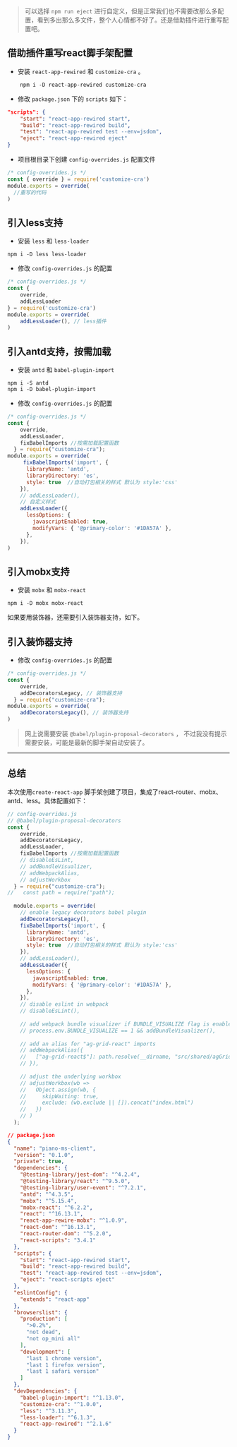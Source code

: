 > 可以选择 `npm run eject` 进行自定义，但是正常我们也不需要改那么多配置，看到多出那么多文件，整个人心情都不好了。还是借助插件进行重写配置吧。

## 借助插件重写react脚手架配置

- 安装 `react-app-rewired` 和 `customize-cra` 。

```shell
    npm i -D react-app-rewired customize-cra
```

- 修改 `package.json` 下的 `scripts` 如下：

```json
"scripts": {
    "start": "react-app-rewired start",
    "build": "react-app-rewired build",
    "test": "react-app-rewired test --env=jsdom",
    "eject": "react-app-rewired eject"
}
```

- 项目根目录下创建 `config-overrides.js` 配置文件

```javascript
/* config-overrides.js */
const { override } = require('customize-cra')
module.exports = override(
  //重写的代码
)
```

## 引入less支持

- 安装 `less` 和 `less-loader`

```shell
npm i -D less less-loader
```

- 修改 `config-overrides.js` 的配置

```javascript
/* config-overrides.js */
const { 
    override,
    addLessLoader
} = require('customize-cra')
module.exports = override(
    addLessLoader(), // less插件
)
```


## 引入antd支持，按需加载

- 安装 `antd` 和 `babel-plugin-import`

```shell
npm i -S antd
npm i -D babel-plugin-import
```

- 修改 `config-overrides.js` 的配置

```javascript
/* config-overrides.js */
const {
    override,
    addLessLoader,
    fixBabelImports //按需加载配置函数
  } = require("customize-cra");
module.exports = override(
     fixBabelImports('import', {
      libraryName: 'antd',
      libraryDirectory: 'es',
      style: true  //自动打包相关的样式 默认为 style:'css'
    }),
    // addLessLoader(),
    // 自定义样式
    addLessLoader({
      lessOptions: {
        javascriptEnabled: true,
        modifyVars: { '@primary-color': '#1DA57A' },
      },
    }),
)
```

## 引入mobx支持

- 安装 `mobx` 和 `mobx-react`

```shell
npm i -D mobx mobx-react
```

如果要用装饰器，还需要引入装饰器支持，如下。

## 引入装饰器支持

- 修改 `config-overrides.js` 的配置

```javascript
/* config-overrides.js */
const {
    override,
    addDecoratorsLegacy, // 装饰器支持
  } = require("customize-cra");
module.exports = override(
    addDecoratorsLegacy(), // 装饰器支持
)
```
> 网上说需要安装 `@babel/plugin-proposal-decorators` ， 不过我没有提示需要安装，可能是最新的脚手架自动安装了。
----------

## 总结

本次使用`create-react-app` 脚手架创建了项目，集成了react-router、mobx、antd、less。具体配置如下：

```javascript
// config-overrides.js
// @babel/plugin-proposal-decorators
const {
    override,
    addDecoratorsLegacy,
    addLessLoader,
    fixBabelImports //按需加载配置函数
    // disableEsLint,
    // addBundleVisualizer,
    // addWebpackAlias,
    // adjustWorkbox
  } = require("customize-cra");
//   const path = require("path");
  
  module.exports = override(
    // enable legacy decorators babel plugin
    addDecoratorsLegacy(),
    fixBabelImports('import', {
      libraryName: 'antd',
      libraryDirectory: 'es',
      style: true  //自动打包相关的样式 默认为 style:'css'
    }),
    // addLessLoader(),
    addLessLoader({
      lessOptions: {
        javascriptEnabled: true,
        modifyVars: { '@primary-color': '#1DA57A' },
      },
    }),
    // disable eslint in webpack
    // disableEsLint(),
  
    // add webpack bundle visualizer if BUNDLE_VISUALIZE flag is enabled
    // process.env.BUNDLE_VISUALIZE == 1 && addBundleVisualizer(),
  
    // add an alias for "ag-grid-react" imports
    // addWebpackAlias({
    //   ["ag-grid-react$"]: path.resolve(__dirname, "src/shared/agGridWrapper.js")
    // }),
  
    // adjust the underlying workbox
    // adjustWorkbox(wb =>
    //   Object.assign(wb, {
    //     skipWaiting: true,
    //     exclude: (wb.exclude || []).concat("index.html")
    //   })
    // )
  );

```

```json
// package.json
{
  "name": "piano-ms-client",
  "version": "0.1.0",
  "private": true,
  "dependencies": {
    "@testing-library/jest-dom": "^4.2.4",
    "@testing-library/react": "^9.5.0",
    "@testing-library/user-event": "^7.2.1",
    "antd": "^4.3.5",
    "mobx": "^5.15.4",
    "mobx-react": "^6.2.2",
    "react": "^16.13.1",
    "react-app-rewire-mobx": "^1.0.9",
    "react-dom": "^16.13.1",
    "react-router-dom": "^5.2.0",
    "react-scripts": "3.4.1"
  },
  "scripts": {
    "start": "react-app-rewired start",
    "build": "react-app-rewired build",
    "test": "react-app-rewired test --env=jsdom",
    "eject": "react-scripts eject"
  },
  "eslintConfig": {
    "extends": "react-app"
  },
  "browserslist": {
    "production": [
      ">0.2%",
      "not dead",
      "not op_mini all"
    ],
    "development": [
      "last 1 chrome version",
      "last 1 firefox version",
      "last 1 safari version"
    ]
  },
  "devDependencies": {
    "babel-plugin-import": "^1.13.0",
    "customize-cra": "^1.0.0",
    "less": "^3.11.3",
    "less-loader": "^6.1.3",
    "react-app-rewired": "^2.1.6"
  }
}

```